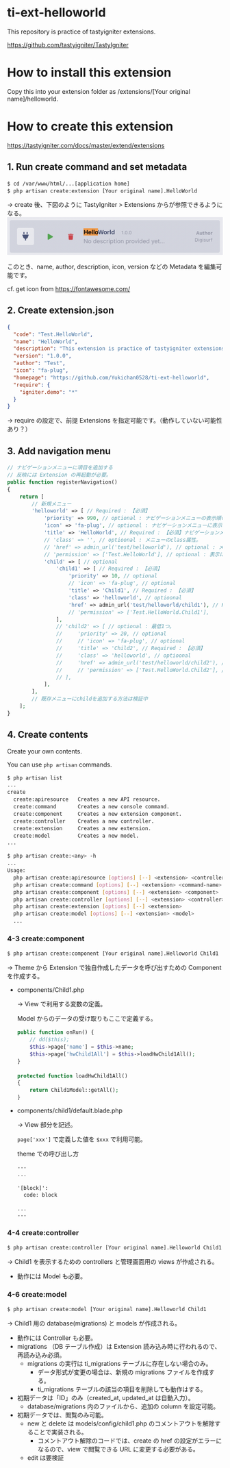 # ti-ext-helloworld

This repository is practice of tastyigniter extensions.

https://github.com/tastyigniter/TastyIgniter

# How to install this extension

Copy this into your extension folder as /extensions/[Your original name]/helloworld.

# How to create this extension

https://tastyigniter.com/docs/master/extend/extensions

## 1. Run create command and set metadata

```sh
$ cd /var/www/html/...[application home]
$ php artisan create:extension [Your original name].HelloWorld
```

-> create 後、下図のように TastyIgniter > Extensions からが参照できるようになる。
![ss_helloworld_extension](./assets/images/ss_helloworld_extension.png "ss_helloworld_extension")

このとき、name, author, description, icon, version などの Metadata を編集可能です。

cf. get icon from https://fontawesome.com/

## 2. Create extension.json

```json
{
  "code": "Test.HelloWorld",
  "name": "HelloWorld",
  "description": "This extension is practice of tastyigniter extensions.",
  "version": "1.0.0",
  "author": "Test",
  "icon": "fa-plug",
  "homepage": "https://github.com/Yukichan0528/ti-ext-helloworld",
  "require": {
    "igniter.demo": "*"
  }
}
```

-> require の設定で、前提 Extensions を指定可能です。（動作していない可能性あり？）

## 3. Add navigation menu

```php : Extension.php
// ナビゲーションメニューに項目を追加する
// 反映には Extension の再起動が必要。
public function registerNavigation()
{
    return [
        // 新規メニュー
        'helloworld' => [ // Required : 【必須】
            'priority' => 990, // optional : ナビゲーションメニューの表示順の優先順位。
            'icon' => 'fa-plug', // optional : ナビゲーションメニューに表示するアイコン。
            'title' => 'HelloWorld', // Required : 【必須】ナビゲーションメニューに表示するタイトル。
            // 'class' => '', // optioonal : メニューのclass属性。
            // 'href' => admin_url('test/helloworld'), // optional : メニュー押下時の遷移先。child が設定されている時は機能しない。url は autherから先を記載。
            // 'permission' => ['Test.HelloWorld'], // optional : 表示に必要な Permissions。
            'child' => [ // optional
                'child1' => [ // Required : 【必須】
                    'priority' => 10, // optional
                    // 'icon' => 'fa-plug', // optional
                    'title' => 'Child1', // Required : 【必須】
                    'class' => 'helloworld', // optioonal
                    'href' => admin_url('test/helloworld/child1'), // Required : 【必須】
                    // 'permission' => ['Test.HelloWorld.Child1'],
                ],
                // 'child2' => [ // optional : 最低1つ。
                //     'priority' => 20, // optional
                //     // 'icon' => 'fa-plug', // optional
                //     'title' => 'Child2', // Required : 【必須】
                //     'class' => 'helloworld', // optioonal
                //     'href' => admin_url('test/helloworld/child2'), // Required : 【必須】
                //     // 'permission' => ['Test.HelloWorld.Child2'], // optioonal
                // ],
            ],
        ],
        // 既存メニューにchildを追加する方法は検証中
    ];
}
```

## 4. Create contents

Create your own contents.

You can use `php artisan` commands.

```sh : create commands list
$ php artisan list
...
create
  create:apiresource   Creates a new API resource.
  create:command       Creates a new console command.
  create:component     Creates a new extension component.
  create:controller    Creates a new controller.
  create:extension     Creates a new extension.
  create:model         Creates a new model.
...
```

```sh : create commands
$ php artisan create:<any> -h
...
Usage:
  php artisan create:apiresource [options] [--] <extension> <controller>
  php artisan create:command [options] [--] <extension> <command-name>
  php artisan create:component [options] [--] <extension> <component>
  php artisan create:controller [options] [--] <extension> <controller>
  php artisan create:extension [options] [--] <extension>
  php artisan create:model [options] [--] <extension> <model>
  ...
```

### 4-3 create:component

```sh : sample
$ php artisan create:component [Your original name].Helloworld Child1
```

->
Theme から Extension で独自作成したデータを呼び出すための Component を作成する。

- components/Child1.php

  -> View で利用する変数の定義。

  Model からのデータの受け取りもここで定義する。

  ```php : sample
  public function onRun() {
      // dd($this);
      $this->page['name'] = $this->name;
      $this->page['hwChild1All'] = $this->loadHwChild1All();
  }

  protected function loadHwChild1All()
  {
      return Child1Model::getAll();
  }
  ```

- components/child1/default.blade.php

  -> View 部分を記述。

  `page['xxx']` で定義した値を `$xxx` で利用可能。

  theme での呼び出し方

  ```
  ---
  ...

  '[block]':
    code: block

  ...
  ---
  ```

### 4-4 create:controller

```sh : sample
$ php artisan create:controller [Your original name].Helloworld Child1
```

-> Child1 を表示するための controllers と管理画面用の views が作成される。

- 動作には Model も必要。

### 4-6 create:model

```sh : sample
$ php artisan create:model [Your original name].Helloworld Child1
```

-> Child1 用の database(migrations) と models が作成される。

- 動作には Controller も必要。
- migrations （DB テーブル作成）は Extension 読み込み時に行われるので、再読み込み必須。
  - migrations の実行は ti_migrations テーブルに存在しない場合のみ。
    - データ形式が変更の場合は、新規の migrations ファイルを作成する。
    - ti_migrations テーブルの該当の項目を削除しても動作はする。
- 初期データは「ID」のみ（created_at, updated_at は自動入力）。
  - database/migrations 内のファイルから、追加の column を設定可能。
- 初期データでは、閲覧のみ可能。
  - new と delete は models/config/child1.php のコメントアウトを解除することで実装される。
    - コメントアウト解除のコードでは、create の href の設定がエラーになるので、view で閲覧できる URL に変更する必要がある。
  - edit は要検証
